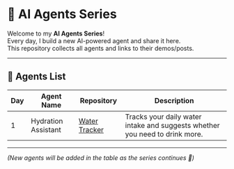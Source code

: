 # 🤖 AI Agents Series

Welcome to my **AI Agents Series**!  
Every day, I build a new AI-powered agent and share it here.  
This repository collects all agents and links to their demos/posts.  

---

## 📌 Agents List

| Day | Agent Name           | Repository | Description |
|-----|----------------------|------------|-------------|
| 1   | Hydration Assistant  | [Water Tracker](https://github.com/Bhargavvv412/water-tracker) | Tracks your daily water intake and suggests whether you need to drink more. |

---

*(New agents will be added in the table as the series continues 🚀)*

